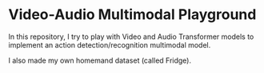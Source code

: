# Video-Audio Multimodal Playground

In this repository, I try to play with Video and Audio Transformer models to implement an action detection/recognition multimodal model.

I also made my own homemand dataset (called Fridge).